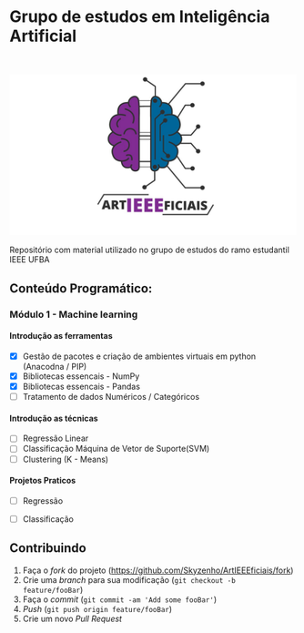 # Grupo de estudos em Inteligência Artificial

<!-- LOGO -->
<br />
<p align="center">
  <a href="#">
    <img src="Logo.jpg" alt="Logo">
  </a>
</p>


Repositório com material utilizado no grupo de estudos do ramo estudantil IEEE UFBA


## Conteúdo Programático: 

### Módulo 1 - Machine learning

#### Introdução as ferramentas
- [X] Gestão de pacotes e criação de ambientes virtuais em python (Anacodna / PIP)
- [X] Bibliotecas essencais - NumPy
- [X] Bibliotecas essencais - Pandas
- [ ] Tratamento de dados Numéricos / Categóricos
#### Introdução as técnicas 
- [ ] Regressão Linear
- [ ] Classificação Máquina de Vetor de Suporte(SVM)
- [ ] Clustering (K - Means)
#### Projetos Praticos
- [ ] Regressão
- [ ] Classificação


## Contribuindo 

1. Faça o _fork_ do projeto (<https://github.com/Skyzenho/ArtIEEEficiais/fork>)
2. Crie uma _branch_ para sua modificação (`git checkout -b feature/fooBar`)
3. Faça o _commit_ (`git commit -am 'Add some fooBar'`)
4. _Push_ (`git push origin feature/fooBar`)
5. Crie um novo _Pull Request_
